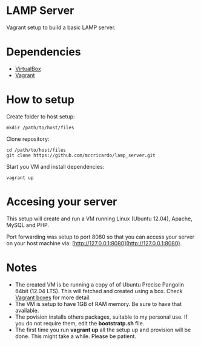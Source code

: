 LAMP Server
===============

Vagrant setup to build a basic LAMP server.

# Dependencies

 * [VirtualBox](https://www.virtualbox.org/)
 * [Vagrant](http://www.vagrantup.com/)

# How to setup

Create folder to host setup:

    mkdir /path/to/host/files

Clone repository:

    cd /path/to/host/files
    git clone https://github.com/mccricardo/lamp_server.git

Start you VM and install dependencies:

	vagrant up

# Accesing your server

This setup will create and run a VM running Linux (Ubuntu 12.04), Apache, MySQL and PHP.

Port forwarding was setup to port 8080 so that you can access your server on your host machine via: [http://127.0.0.1:8080](http://127.0.0.1:8080).

# Notes
 * The created VM is be running a copy of of Ubuntu Precise Pangolin 64bit (12.04 LTS). This will fetched and created using a box. Check [Vagrant boxes](http://docs.vagrantup.com/v2/boxes.html) for more detail.
 * The VM is setup to have 1GB of RAM memory. Be sure to have that available.
 * The povision installs others packages, suitable to my personal use. If you do not require them, edit the **bootstratp.sh** file.
 * The first time you run **vagrant up** all the setup up and provision will be done. This might take a while. Please be patient.

